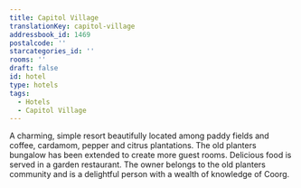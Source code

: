 ```yaml
---
title: Capitol Village
translationKey: capitol-village
addressbook_id: 1469
postalcode: ''
starcategories_id: ''
rooms: ''
draft: false
id: hotel
type: hotels
tags:
  - Hotels
  - Capitol Village
---
```

A charming, simple resort beautifully located among paddy fields and coffee, cardamom, pepper and citrus plantations. The old planters bungalow has been extended to create more guest rooms. Delicious food is served in a garden restaurant. The owner belongs to the old planters community and is a delightful person with a wealth of knowledge of Coorg.